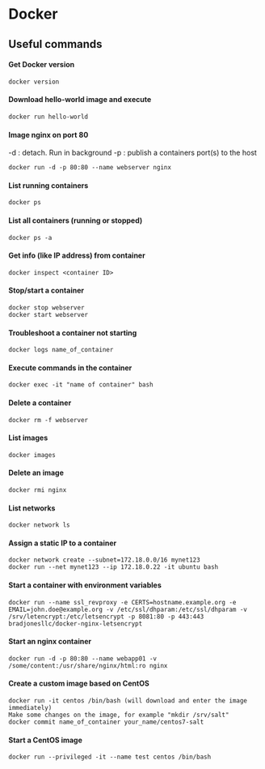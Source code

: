 # Docker

## Useful commands

#### Get Docker version

`docker version`

#### Download hello-world image and execute

`docker run hello-world`

#### Image nginx on port 80

-d : detach. Run in background
-p : publish a containers port(s) to the host

`docker run -d -p 80:80 --name webserver nginx`

#### List running containers

`docker ps`

#### List all containers (running or stopped)

`docker ps -a`

#### Get info (like IP address) from container

`docker inspect <container ID>`

#### Stop/start a container

```
docker stop webserver
docker start webserver
```

#### Troubleshoot a container not starting

`docker logs name_of_container`

#### Execute commands in the container

`docker exec -it "name of container" bash`

#### Delete a container

`docker rm -f webserver`

#### List images

`docker images`

#### Delete an image

`docker rmi nginx`

#### List networks

`docker network ls`

#### Assign a static IP to a container

```
docker network create --subnet=172.18.0.0/16 mynet123  
docker run --net mynet123 --ip 172.18.0.22 -it ubuntu bash  
```

#### Start a container with environment variables

`docker run --name ssl_revproxy -e CERTS=hostname.example.org -e EMAIL=john.doe@example.org -v /etc/ssl/dhparam:/etc/ssl/dhparam -v /srv/letencrypt:/etc/letsencrypt -p 8081:80 -p 443:443 bradjonesllc/docker-nginx-letsencrypt`

#### Start an nginx container

`docker run -d -p 80:80 --name webapp01 -v /some/content:/usr/share/nginx/html:ro nginx`

#### Create a custom image based on CentOS

```
docker run -it centos /bin/bash (will download and enter the image immediately)
Make some changes on the image, for example "mkdir /srv/salt"
docker commit name_of_container your_name/centos7-salt
```

#### Start a CentOS image

`docker run --privileged -it --name test centos /bin/bash`